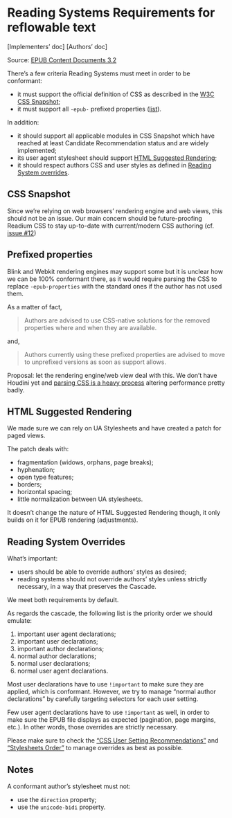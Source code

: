 # Reading Systems Requirements for reflowable text

[Implementers’ doc] [Authors’ doc]

Source: [EPUB Content Documents 3.2](https://w3c.github.io/publ-epub-revision/epub32/spec/epub-contentdocs.html#sec-css)

There’s a few criteria Reading Systems must meet in order to be conformant: 

- it must support the official definition of CSS as described in the [W3C CSS Snapshot](https://www.w3.org/TR/CSS/);
- it must support all `-epub-` prefixed properties ([list](https://w3c.github.io/publ-epub-revision/epub32/spec/epub-contentdocs.html#sec-css-prefixed)).

In addition:

- it should support all applicable modules in CSS Snapshot which have reached at least Candidate Recommendation status and are widely implemented;
- its user agent stylesheet should support [HTML Suggested Rendering](https://www.w3.org/TR/html/rendering.html#rendering);
- it should respect authors CSS and user styles as defined in [Reading System overrides](https://www.w3.org/TR/html/rendering.html#rendering).

## CSS Snapshot

Since we’re relying on web browsers’ rendering engine and web views, this should not be an issue. Our main concern should be future-proofing Readium CSS to stay up-to-date with current/modern CSS authoring (cf. [issue #12](https://github.com/readium/readium-css/issues/12))

## Prefixed properties

Blink and Webkit rendering engines may support some but it is unclear how we can be 100% conformant there, as it would require parsing the CSS to replace `-epub-properties` with the standard ones if the author has not used them.

As a matter of fact, 

> Authors are advised to use CSS-native solutions for the removed properties where and when they are available.

and,

> Authors currently using these prefixed properties are advised to move to unprefixed versions as soon as support allows.

Proposal: let the rendering engine/web view deal with this. We don’t have Houdini yet and [parsing CSS is a heavy process](https://philipwalton.com/articles/the-dark-side-of-polyfilling-css/) altering performance pretty badly. 

## HTML Suggested Rendering

We made sure we can rely on UA Stylesheets and have created a patch for paged views.

The patch deals with: 

- fragmentation (widows, orphans, page breaks);
- hyphenation;
- open type features;
- borders;
- horizontal spacing;
- little normalization between UA stylesheets.

It doesn’t change the nature of HTML Suggested Rendering though, it only builds on it for EPUB rendering (adjustments).

## Reading System Overrides

What’s important: 

- users should be able to override authors’ styles as desired;
- reading systems should not override authors’ styles unless strictly necessary, in a way that preserves the Cascade.

We meet both requirements by default.

As regards the cascade, the following list is the priority order we should emulate: 

1. important user agent declarations;
2. important user declarations;
3. important author declarations;
4. normal author declarations;
5. normal user declarations;
6. normal user agent declarations.

Most user declarations have to use `!important` to make sure they are applied, which is conformant. However, we try to manage “normal author declarations” by carefully targeting selectors for each user setting.

Few user agent declarations have to use `!important` as well, in order to make sure the EPUB file displays as expected (pagination, page margins, etc.). In other words, those overrides are strictly necessary.

Please make sure to check the [“CSS User Setting Recommendations”](../docs/CSS14-user_settings_recs.md) and [“Stylesheets Order”](../docs/CSS06-stylesheets_order.md) to manage overrides as best as possible. 

## Notes

A conformant author’s stylesheet must not: 

- use the `direction` property;
- use the `unicode-bidi` property.